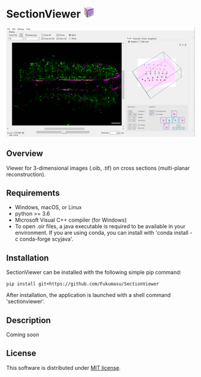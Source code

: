 # SectionViewer  ![image](https://github.com/Fukumasu/SectionViewer/blob/master/sectionviewer/img/icon_32x32.png)

![gif](https://github.com/Fukumasu/SectionViewer/blob/master/sectionviewer/img/SectionViewer.gif)

## Overview

Viewer for 3-dimensional images (.oib, .tif) on cross sections (multi-planar reconstruction).

## Requirements

- Windows, macOS, or Linux
- python >= 3.6
- Microsoft Visual C++ compiler (for Windows)
- To open .oir files, a java executable is required to be available in your environment. If you are using conda, you can install with 'conda install -c conda-forge scyjava'.

## Installation

SectionViewer can be installed with the following simple pip command:
```
pip install git+https://github.com/Fukumasu/SectionViewer
```
After installation, the application is launched with a shell command 'sectionviewer'.

## Description

Coming soon

## License

This software is distributed under [MIT license](https://github.com/Fukumasu/SectionViewer/blob/master/LICENSE.md).

